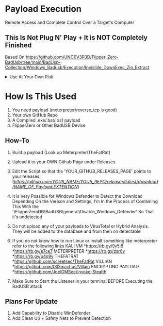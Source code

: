 # Payload Execution
Remote Access and Complete Control Over a Target's Computer

## This Is Not Plug N' Play + It is NOT Completely Finished

Based On https://github.com/UNC0V3R3D/Flipper_Zero-BadUsb/tree/main/BadUsb-Collection/Windows_Badusb/Execution/Invisible_DownExec_Zip_Extract
<details><summary>Use At Your Own Risk</summary>
 * I Am In No Way Responsible For How You Use This *
</details>

# How Is This Used
1. You need payload (meterpreter/reverse_tcp is good)
2. Your own GitHub Repo
3. A Compiled .exe/.bat/.ps1 payload 
5. FlipperZero or Other BadUSB Device

## How-To
1. Build a payload (Look up Meterpreter/TheFatRat)
2. Upload it to your OWN Github Page under Releases
3. Edit the Script so that the 'YOUR_GITHUB_RELEASES_PAGE' points to your releases (*https://github.com/YOUR_NAME/YOUR_REPO/releases/latest/download/NAME_OF_Payload.EXTENTION*)
4. It is Very Possible for Windows Defender to Detect the Download Depending On the Verison and Settings, I'm In the Process of Combining This With the '\FlipperZeroDB\BadUSB\general\Disable_Windows_Defender' So That it's undetected
5. Do not upload any of your payloads to VirusTotal or Hybrid Analysis. They will be added to the database and from then on detectable
6. If you do not know how to run Linux or install something like meterpreter refer to the following links
   KALI VM
  *https://rb.gy/9y5l8
  *https://rb.gy/e7ce7
   METERPRETER
  *https://rb.gy/zsr6v
  *https://rb.gy/u4q9v
   THEFATRAT
  *https://github.com/screetsec/TheFatRat
   VILLIAN
  *https://github.com/t3l3machus/Villain
   ENCRYPTING PAYLOAD
  *https://github.com/JoelGMSec/Invoke-Stealth
  
7. Make Sure to Start the Listener in your terminal BEFORE Executing the BadUSB attack

## Plans For Update

1. Add Capability to Disable WinDefender
2. Add Clean Up + Safety Nets to Prevent Detection
